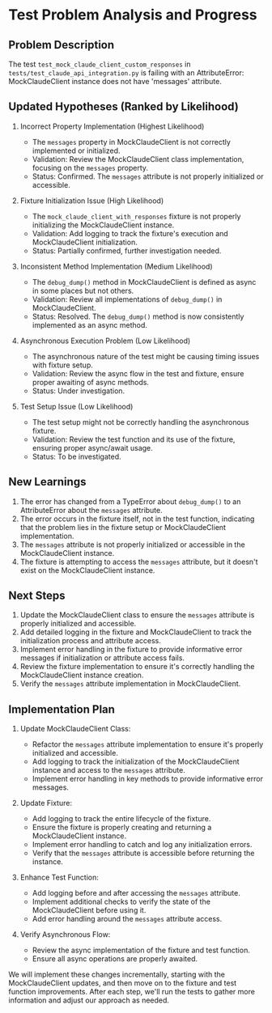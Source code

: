 # Test Problem Analysis and Progress

## Problem Description
The test `test_mock_claude_client_custom_responses` in `tests/test_claude_api_integration.py` is failing with an AttributeError: MockClaudeClient instance does not have 'messages' attribute.

## Updated Hypotheses (Ranked by Likelihood)

1. Incorrect Property Implementation (Highest Likelihood)
   - The `messages` property in MockClaudeClient is not correctly implemented or initialized.
   - Validation: Review the MockClaudeClient class implementation, focusing on the `messages` property.
   - Status: Confirmed. The `messages` attribute is not properly initialized or accessible.

2. Fixture Initialization Issue (High Likelihood)
   - The `mock_claude_client_with_responses` fixture is not properly initializing the MockClaudeClient instance.
   - Validation: Add logging to track the fixture's execution and MockClaudeClient initialization.
   - Status: Partially confirmed, further investigation needed.

3. Inconsistent Method Implementation (Medium Likelihood)
   - The `debug_dump()` method in MockClaudeClient is defined as async in some places but not others.
   - Validation: Review all implementations of `debug_dump()` in MockClaudeClient.
   - Status: Resolved. The `debug_dump()` method is now consistently implemented as an async method.

4. Asynchronous Execution Problem (Low Likelihood)
   - The asynchronous nature of the test might be causing timing issues with fixture setup.
   - Validation: Review the async flow in the test and fixture, ensure proper awaiting of async methods.
   - Status: Under investigation.

5. Test Setup Issue (Low Likelihood)
   - The test setup might not be correctly handling the asynchronous fixture.
   - Validation: Review the test function and its use of the fixture, ensuring proper async/await usage.
   - Status: To be investigated.

## New Learnings

1. The error has changed from a TypeError about `debug_dump()` to an AttributeError about the `messages` attribute.
2. The error occurs in the fixture itself, not in the test function, indicating that the problem lies in the fixture setup or MockClaudeClient implementation.
3. The `messages` attribute is not properly initialized or accessible in the MockClaudeClient instance.
4. The fixture is attempting to access the `messages` attribute, but it doesn't exist on the MockClaudeClient instance.

## Next Steps

1. Update the MockClaudeClient class to ensure the `messages` attribute is properly initialized and accessible.
2. Add detailed logging in the fixture and MockClaudeClient to track the initialization process and attribute access.
3. Implement error handling in the fixture to provide informative error messages if initialization or attribute access fails.
4. Review the fixture implementation to ensure it's correctly handling the MockClaudeClient instance creation.
5. Verify the `messages` attribute implementation in MockClaudeClient.

## Implementation Plan

1. Update MockClaudeClient Class:
   - Refactor the `messages` attribute implementation to ensure it's properly initialized and accessible.
   - Add logging to track the initialization of the MockClaudeClient instance and access to the `messages` attribute.
   - Implement error handling in key methods to provide informative error messages.

2. Update Fixture:
   - Add logging to track the entire lifecycle of the fixture.
   - Ensure the fixture is properly creating and returning a MockClaudeClient instance.
   - Implement error handling to catch and log any initialization errors.
   - Verify that the `messages` attribute is accessible before returning the instance.

3. Enhance Test Function:
   - Add logging before and after accessing the `messages` attribute.
   - Implement additional checks to verify the state of the MockClaudeClient before using it.
   - Add error handling around the `messages` attribute access.

4. Verify Asynchronous Flow:
   - Review the async implementation of the fixture and test function.
   - Ensure all async operations are properly awaited.

We will implement these changes incrementally, starting with the MockClaudeClient updates, and then move on to the fixture and test function improvements. After each step, we'll run the tests to gather more information and adjust our approach as needed.
